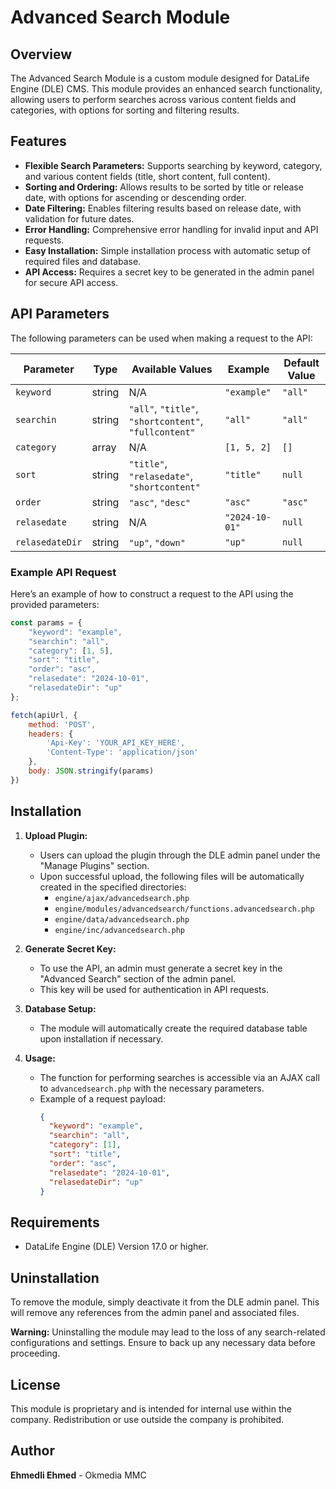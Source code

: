 # Advanced Search Module

## Overview
The Advanced Search Module is a custom module designed for DataLife Engine (DLE) CMS. This module provides an enhanced search functionality, allowing users to perform searches across various content fields and categories, with options for sorting and filtering results.

## Features
- **Flexible Search Parameters:** Supports searching by keyword, category, and various content fields (title, short content, full content).
- **Sorting and Ordering:** Allows results to be sorted by title or release date, with options for ascending or descending order.
- **Date Filtering:** Enables filtering results based on release date, with validation for future dates.
- **Error Handling:** Comprehensive error handling for invalid input and API requests.
- **Easy Installation:** Simple installation process with automatic setup of required files and database.
- **API Access:** Requires a secret key to be generated in the admin panel for secure API access.

## API Parameters
The following parameters can be used when making a request to the API:

| Parameter      | Type      | Available Values                                      | Example           | Default Value |
|----------------|-----------|-------------------------------------------------------|-------------------|---------------|
| `keyword`      | string    | N/A                                                   | `"example"`       | `"all"`       |
| `searchin`     | string    | `"all"`, `"title"`, `"shortcontent"`, `"fullcontent"` | `"all"`           | `"all"`       |
| `category`     | array     | N/A                                                   | `[1, 5, 2]`       | `[]`          |
| `sort`         | string    | `"title"`, `"relasedate"`, `"shortcontent"`           | `"title"`         | `null`        |
| `order`        | string    | `"asc"`, `"desc"`                                     | `"asc"`           | `"asc"`       |
| `relasedate`   | string    | N/A                                                   | `"2024-10-01"`    | `null`        |
| `relasedateDir`| string    | `"up"`, `"down"`                                      | `"up"`            | `null`        |

### Example API Request
Here’s an example of how to construct a request to the API using the provided parameters:

```javascript
const params = {
    "keyword": "example",
    "searchin": "all",
    "category": [1, 5],
    "sort": "title",
    "order": "asc",
    "relasedate": "2024-10-01",
    "relasedateDir": "up"
};

fetch(apiUrl, {
    method: 'POST',
    headers: {
        'Api-Key': 'YOUR_API_KEY_HERE',
        'Content-Type': 'application/json'
    },
    body: JSON.stringify(params)
})
```

## Installation

1. **Upload Plugin:**
   - Users can upload the plugin through the DLE admin panel under the "Manage Plugins" section.
   - Upon successful upload, the following files will be automatically created in the specified directories:
     - `engine/ajax/advancedsearch.php`
     - `engine/modules/advancedsearch/functions.advancedsearch.php`
     - `engine/data/advancedsearch.php`
     - `engine/inc/advancedsearch.php`

2. **Generate Secret Key:**
   - To use the API, an admin must generate a secret key in the "Advanced Search" section of the admin panel.
   - This key will be used for authentication in API requests.

3. **Database Setup:**
   - The module will automatically create the required database table upon installation if necessary.

4. **Usage:**
   - The function for performing searches is accessible via an AJAX call to `advancedsearch.php` with the necessary parameters.
   - Example of a request payload:
     ```json
     {
       "keyword": "example",
       "searchin": "all",
       "category": [1],
       "sort": "title",
       "order": "asc",
       "relasedate": "2024-10-01",
       "relasedateDir": "up"
     }
     ```

## Requirements
- DataLife Engine (DLE) Version 17.0 or higher.

## Uninstallation
To remove the module, simply deactivate it from the DLE admin panel. This will remove any references from the admin panel and associated files.

**Warning:** Uninstalling the module may lead to the loss of any search-related configurations and settings. Ensure to back up any necessary data before proceeding.

## License
This module is proprietary and is intended for internal use within the company. Redistribution or use outside the company is prohibited.

## Author
**Ehmedli Ehmed** - Okmedia MMC
